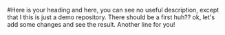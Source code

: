   
 #Here is your heading
and here, you can see no useful description, except that I this is just a demo repository. There should be a first huh??
ok, let's add some changes and see the result.
Another line for you!
